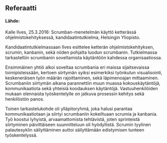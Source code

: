 ## Referaatti

#### Lähde:
Kalle Ilves, 25.3.2016: Scrumban-menetelmän käyttö ketterässä ohjelmistokehityksessä, kandidaatintutkielma, Helsingin Yliopisto.


Kandidaatintutkielmassaan Ilves esittelee ketterän ohjelmistokehityksen, scrumin, kanbanin, sekä  niiden pohjalta luodun scrumbanin. Tutkielmassa tarkasteltiin scrumbanin soveltamista käytäntöön kahdessa organisaatiossa.

Ensimmäinen yhtiö alkoi soveltaa scrumbania eri maissa sijaitsevaissa toimipisteissään, kertoen siirtymän syiksi esimerkiksi työnkulun visualisointi, keskeneräisen työn määrän rajoittaminen, sekä läpimenoajan mittaaminen. Scrumbaniin siirtymän aikana parannettiin muun muassa kokouskäytäntöjä, kommunikaatiota sekä yhteisiä koodauksen käytäntöjä. Vastuuhenkilöiden mukaan olennaista työskentelylle on jatkuva prosessin kehitys sekä henkilöstön panos.

Toinen tarkastelukohde oli ylläpitoryhmä, joka halusi parantaa kommunikaatiotaan ja siirtyi scrumbaniin kokeiltuaan scrumia ja kanbania. Työ koostui lyhyistä, arvaamattomista tehtävistä, joten sprinteistä siirtyminen päivittäiseen suunnitteluun oli hyödyllistä. Scrumin tyylinen palautesyklin säilyttäminen auttoi säilyttämään edistymisen tunteen työskentelyssä.